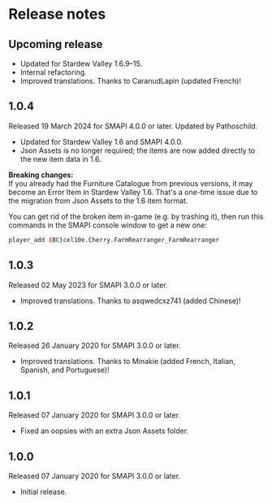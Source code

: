 ﻿# Release notes
## Upcoming release
- Updated for Stardew Valley 1.6.9–15.
- Internal refactoring.
- Improved translations. Thanks to CaranudLapin (updated French)!

## 1.0.4
Released 19 March 2024 for SMAPI 4.0.0 or later. Updated by Pathoschild.

- Updated for Stardew Valley 1.6 and SMAPI 4.0.0.
- Json Assets is no longer required; the items are now added directly to the new item data in 1.6.

**Breaking changes:**  
If you already had the Furniture Catalogue from previous versions, it may become an Error Item in Stardew Valley 1.6.
That's a one-time issue due to the migration from Json Assets to the 1.6 item format.

You can get rid of the broken item in-game (e.g. by trashing it), then run this commands in the SMAPI console window to
get a new one:
```sh
player_add (BC)cel10e.Cherry.FarmRearranger_FarmRearranger
```

## 1.0.3
Released 02 May 2023 for SMAPI 3.0.0 or later.

- Improved translations. Thanks to asqwedcxz741 (added Chinese)!

## 1.0.2
Released 26 January 2020 for SMAPI 3.0.0 or later.

- Improved translations. Thanks to Minakie (added French, Italian, Spanish, and Portuguese)!

## 1.0.1
Released 07 January 2020 for SMAPI 3.0.0 or later.

- Fixed an oopsies with an extra Json Assets folder.

## 1.0.0
Released 07 January 2020 for SMAPI 3.0.0 or later.

- Initial release.
